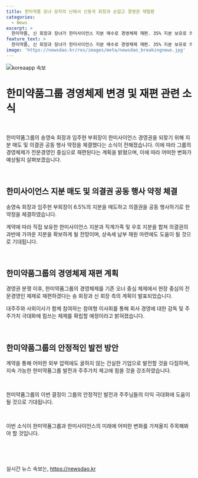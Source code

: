 ```yaml
---
title: 한미약품 모녀 모자의 난에서 신동국 회장과 손잡고 경영권 재탈환
categories:
  - News
excerpt: >
  한미약품, 신 회장과 장녀가 한미사이언스 지분 매수로 경영체제 재편. 35% 지분 보유로 의결권 공동 행사 약정 체결. 한미약품그룹 오너 중심 체제에서 전문경영인 체제로 전환 및 창업가족이 이사회에 참여. 경영권 분쟁, 주가 하락 속 공동 결단으로 혼란 극복 강조. 이번 합의로 건실한 기업으로 발전 기대. 임주현 부회장과 송영숙 회장의 뜻을 전했다.
feature_text: >
  한미약품, 신 회장과 장녀가 한미사이언스 지분 매수로 경영체제 재편. 35% 지분 보유로 의결권 공동 행사 약정 체결. 한미약품그룹 오너 중심 체제에서 전문경영인 체제로 전환 및 창업가족이 이사회에 참여. 경영권 분쟁, 주가 하락 속 공동 결단으로 혼란 극복 강조. 이번 합의로 건실한 기업으로 발전 기대. 임주현 부회장과 송영숙 회장의 뜻을 전했다.
image: 'https://newsdao.kr/res/images/meta/newsdao_breakingnews.jpg'
---
```


<p><img src="https://newsdao.kr/res/images/meta/newsdao_breakingnews.jpg" alt="koreaapp 속보" /></p>

<h1 data-ke-size="size26"><b>한미약품그룹 경영체제 변경 및 재편 관련 소식</b></h1>

<p data-ke-size="size16">&nbsp;</p>

<p>한미약품그룹의 송영숙 회장과 임주현 부회장이 한미사이언스 경영권을 되찾기 위해 지분 매도 및 의결권 공동 행사 약정을 체결했다는 소식이 전해졌습니다. 이에 따라 그룹의 경영체제가 전문경영인 중심으로 재편된다는 계획을 밝혔으며, 이에 따라 어떠한 변화가 예상될지 살펴보겠습니다.</p>

<p data-ke-size="size16">&nbsp;</p>

<h2 data-ke-size="size26">한미사이언스 지분 매도 및 의결권 공동 행사 약정 체결</h2>

<p data-ke-size="size16">송영숙 회장과 임주현 부회장이 6.5%의 지분을 매도하고 의결권을 공동 행사하기로 한 약정을 체결하였습니다.</p>

<p data-ke-size="size16">계약에 따라 직접 보유한 한미사이언스 지분과 직계가족 및 우호 지분을 합쳐 의결권의 과반에 가까운 지분을 확보하게 될 전망이며, 상속세 납부 재원 마련에도 도움이 될 것으로 기대됩니다.</p>

<p data-ke-size="size16">&nbsp;</p>

<h2 data-ke-size="size26">한미약품그룹의 경영체제 재편 계획</h2>

<p data-ke-size="size16">경영권 분쟁 이후, 한미약품그룹의 경영체제를 기존 오너 중심 체제에서 현장 중심의 전문경영인 체제로 재편하겠다는 송 회장과 신 회장 측의 계획이 발표되었습니다.</p>

<p data-ke-size="size16">대주주와 사외이사가 함께 참여하는 참여형 이사회를 통해 회사 경영에 대한 감독 및 주주가치 극대화에 힘쓰는 체제를 확립할 예정이라고 밝혀졌습니다.</p>

<p data-ke-size="size16">&nbsp;</p>

<h2 data-ke-size="size26">한미약품그룹의 안정적인 발전 방안</h2>

<p data-ke-size="size16">계약을 통해 어떠한 외부 압력에도 굴하지 않는 건실한 기업으로 발전할 것을 다짐하며, 지속 가능한 한미약품그룹 발전과 주주가치 제고에 힘쓸 것을 강조하였습니다.</p>

<p data-ke-size="size16">&nbsp;</p>

<p>한미약품그룹의 이번 결정이 그룹의 안정적인 발전과 주주님들의 이익 극대화에 도움이 될 것으로 기대됩니다.</p>

<p data-ke-size="size16">&nbsp;</p>

<p>이번 소식이 한미약품그룹과 한미사이언스의 미래에 어떠한 변화를 가져올지 주목해봐야 할 것입니다.</p>

<p data-ke-size="size16">&nbsp;</p>

<p data-ke-size="size16">&nbsp;</p>
실시간 뉴스 속보는, <a href="https://newsdao.kr" rel="dofollow">https://newsdao.kr</a>


